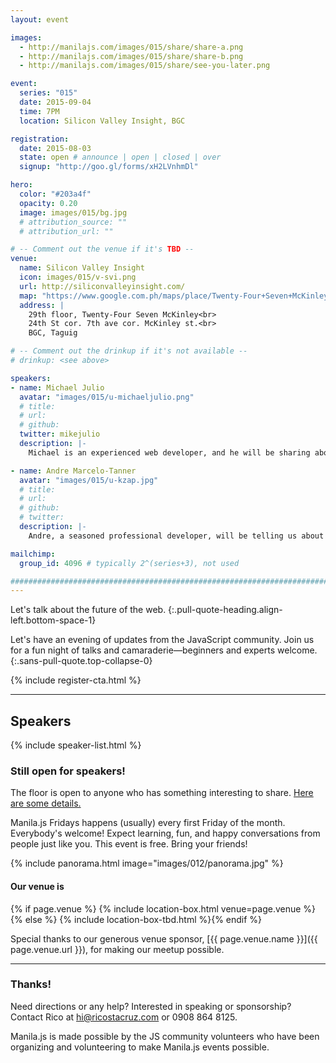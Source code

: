 ```yaml
---
layout: event

images:
  - http://manilajs.com/images/015/share/share-a.png
  - http://manilajs.com/images/015/share/share-b.png
  - http://manilajs.com/images/015/share/see-you-later.png

event:
  series: "015"
  date: 2015-09-04
  time: 7PM
  location: Silicon Valley Insight, BGC

registration:
  date: 2015-08-03
  state: open # announce | open | closed | over
  signup: "http://goo.gl/forms/xH2LVnhmDl"

hero:
  color: "#203a4f"
  opacity: 0.20
  image: images/015/bg.jpg
  # attribution_source: ""
  # attribution_url: ""

# -- Comment out the venue if it's TBD --
venue:
  name: Silicon Valley Insight
  icon: images/015/v-svi.png
  url: http://siliconvalleyinsight.com/
  map: "https://www.google.com.ph/maps/place/Twenty-Four+Seven+McKinley,+24th+St.+corner+7th+Ave,+Taguig,+Metro+Manila/@14.5470316,121.0479856,17z/data=!3m1!4b1!4m2!3m1!1s0x3397c8ee52fc4e61:0xe42f214ec1a3eff9"
  address: |
    29th floor, Twenty-Four Seven McKinley<br>
    24th St cor. 7th ave cor. McKinley st.<br>
    BGC, Taguig

# -- Comment out the drinkup if it's not available --
# drinkup: <see above>

speakers:
- name: Michael Julio
  avatar: "images/015/u-michaeljulio.png"
  # title:
  # url:
  # github:
  twitter: mikejulio
  description: |-
    Michael is an experienced web developer, and he will be sharing about manipulating browser pushState history in conjunction with Bootstrap and Backbone.js.

- name: Andre Marcelo-Tanner
  avatar: "images/015/u-kzap.jpg"
  # title:
  # url:
  # github:
  # twitter:
  description: |-
    Andre, a seasoned professional developer, will be telling us about his insights and experience on how to deal with clients and keep your sanity.

mailchimp:
  group_id: 4096 # typically 2^(series+3), not used

##############################################################################
---
```


Let's talk about the future of the web.
{:.pull-quote-heading.align-left.bottom-space-1}

Let's have an evening of updates from the JavaScript community. Join us for a
fun night of talks and camaraderie—beginners and experts welcome.
{:.sans-pull-quote.top-collapse-0}

<!-- Call to action -->
{% include register-cta.html %}

* * * *

## Speakers

{% include speaker-list.html %}

### Still open for speakers!
The floor is open to anyone who has something interesting to share.
[Here are some details.](p/submitting-a-talk.html)

Manila.js Fridays happens (usually) every first Friday of the month.
Everybody's welcome!  Expect learning, fun, and happy conversations from people
just like you.  This event is free. Bring your friends!

<!--
<br>
#### Manila JavaScript Community Meetup
{:.pull-quote-heading}

Let's have an evening of updates from the JavaScript community. Join us for a
fun night of talks and camaraderie—beginners and experts welcome.
{:.pull-quote}
-->

<!-- Big venue image -->
{% include panorama.html image="images/012/panorama.jpg" %}

#### Our venue is

{% if page.venue %}
{% include location-box.html venue=page.venue %}{% else %}
{% include location-box-tbd.html %}{% endif %}

Special thanks to our generous venue sponsor, [{{ page.venue.name }}]({{ page.venue.url }}), for making our meetup possible.

* * * *

### Thanks!

Need directions or any help? Interested in speaking or sponsorship? Contact
Rico at [hi@ricostacruz.com](mailto:hi@ricostacruz.com) or 0908 864 8125.

Manila.js is made possible by the JS community volunteers who have been
organizing and volunteering to make Manila.js events possible.

